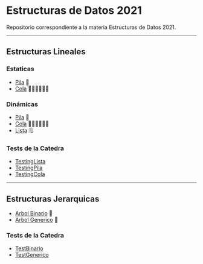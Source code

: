# Estructuras de Datos 2021
Repositorio correspondiente a la materia Estructuras de Datos 2021.
***
## Estructuras Lineales
### Estaticas
- [Pila](https://github.com/mateoValdesolo/Edat-2021/blob/main/src/lineales/estaticas/Pila.java) 🔋
- [Cola](https://github.com/mateoValdesolo/Edat-2021/blob/main/src/lineales/estaticas/Cola.java) 🚶‍♂️🚶‍♂️️🚶‍♂️
### Dinámicas
- [Pila](https://github.com/mateoValdesolo/Edat-2021/blob/main/src/lineales/dinamicas/Pila.java) 🔋
- [Cola](https://github.com/mateoValdesolo/Edat-2021/blob/main/src/lineales/dinamicas/Cola.java) 🚶‍♂️🚶‍♂️️🚶‍♂️
- [Lista](https://github.com/mateoValdesolo/Edat-2021/blob/main/src/lineales/dinamicas/Lista.java) 🗒
### Tests de la Catedra
- [TestingLista](https://github.com/mateoValdesolo/Edat-2021/blob/main/src/lineales/dinamicas/TestingLista.java)
- [TestingPila](https://github.com/mateoValdesolo/Edat-2021/blob/main/src/lineales/dinamicas/TestingPila.java)
- [TestingCola](https://github.com/mateoValdesolo/Edat-2021/blob/main/src/lineales/dinamicas/TestingCola.java)

***
## Estructuras Jerarquicas
- [Arbol Binario](https://github.com/mateoValdesolo/Edat-2021/blob/main/src/jerarquicas/ArbolBin.java) 🌳
- [Arbol Generico](https://github.com/mateoValdesolo/Edat-2021/blob/main/src/jerarquicas/ArbolGen.java) 🌳
### Tests de la Catedra
- [TestBinario](https://github.com/mateoValdesolo/Edat-2021/blob/main/src/jerarquicas/TestBinario.java)
- [TestGenerico](https://github.com/mateoValdesolo/Edat-2021/blob/main/src/jerarquicas/TestGenerico.java)
